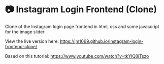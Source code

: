 # 📷 Instagram Login Frontend (Clone)
Clone of the Instagram login page frontend in html, css and some javascript for the image slider

View the live version here: https://jm1069.github.io/instagram-login-frontend-clone/

Based on this tutorial: https://www.youtube.com/watch?v=tkYIQ0iTszo
